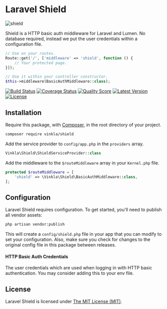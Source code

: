 Laravel Shield
==============

![shield](https://cloud.githubusercontent.com/assets/499192/12594651/68d05fee-c477-11e5-9bd2-9a5df5fbc13b.png)

Shield is a HTTP basic auth middleware for Laravel and Lumen. No database required, instead we put the user credentials within a configuration file.

```php
// Use on your routes.
Route::get('/', ['middleware' => 'shield', function () {
    // Your protected page.
}]);

// Use it within your controller constructor.
$this->middleware(BasicAuthMiddleware::class);
```

[![Build Status](https://img.shields.io/travis/vinkla/shield/master.svg?style=flat)](https://travis-ci.org/vinkla/shield)
[![Coverage Status](https://img.shields.io/scrutinizer/coverage/g/vinkla/shield.svg?style=flat)](https://scrutinizer-ci.com/g/vinkla/shield/code-structure)
[![Quality Score](https://img.shields.io/scrutinizer/g/vinkla/shield.svg?style=flat)](https://scrutinizer-ci.com/g/vinkla/shield)
[![Latest Version](https://img.shields.io/github/release/vinkla/shield.svg?style=flat)](https://github.com/vinkla/shield/releases)
[![License](https://img.shields.io/packagist/l/vinkla/shield.svg?style=flat)](https://packagist.org/packages/vinkla/shield)

## Installation
Require this package, with [Composer](https://getcomposer.org/), in the root directory of your project.

```bash
composer require vinkla/shield
```

Add the service provider to `config/app.php` in the `providers` array.

```php
Vinkla\Shield\ShieldServiceProvider::class
```

Add the middleware to the `$routeMiddleware` array in your `Kernel.php` file.

```php
protected $routeMiddleware = [
    'shield' => \Vinkla\Shield\BasicAuthMiddleware::class,
];
```

## Configuration

Laravel Shield requires configuration. To get started, you'll need to publish all vendor assets:

```bash
php artisan vendor:publish
```

This will create a `config/shield.php` file in your app that you can modify to set your configuration. Also, make sure you check for changes to the original config file in this package between releases.

#### HTTP Basic Auth Credentials

The user credentials which are used when logging in with HTTP basic authentication. You may consider adding this to your env file.

## License

Laravel Shield is licensed under [The MIT License (MIT)](LICENSE).

